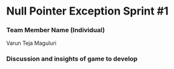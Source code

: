 # Null Pointer Exception Sprint #1

### **Team Member Name (Individual)**<br>

Varun Teja Maguluri

### **Discussion and insights of game to develop**
